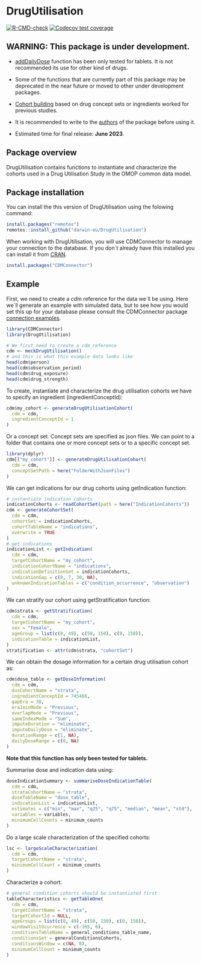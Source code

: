 
<!-- README.md is generated from README.Rmd. Please edit that file -->

# DrugUtilisation

<!-- badges: start -->

[![R-CMD-check](https://github.com/darwin-eu/DrugUtilisation/actions/workflows/R-CMD-check.yaml/badge.svg)](https://github.com/darwin-eu/DrugUtilisation/actions/workflows/R-CMD-check.yaml)
[![Codecov test
coverage](https://codecov.io/gh/darwin-eu/DrugUtilisation/branch/main/graph/badge.svg)](https://app.codecov.io/gh/darwin-eu/DrugUtilisation?branch=main)
<!-- badges: end -->

## WARNING: This package is under development.

-   [addDailyDose](https://github.com/darwin-eu/DrugUtilisation/R/addDailyDose.R)
    function has been only tested for tablets. It is not recommended its
    use for other kind of drugs.

-   Some of the functions that are currently part of this package may be
    deprecated in the near future or moved to other under development
    packages.

-   [Cohort
    building](https://github.com/darwin-eu/DrugUtilisation/R/generateDrugUtilisationCohort.R)
    based on drug concept sets or ingredients worked for previous
    studies.

-   It is recommended to write to the
    [authors](https://github.com/darwin-eu/DrugUtilisation/DESCRIPTION)
    of the package before using it.

-   Estimated time for final release: **June 2023**.

## Package overview

DrugUtilisation contains functions to instantiate and characterize the
cohorts used in a Drug Utilisation Study in the OMOP common data model.

## Package installation

You can install the this version of DrugUtilisation using the folowing
command:

``` r
install.packages("remotes")
remotes::install_github("darwin-eu/DrugUtilisation")
```

When working with DrugUtilisation, you will use CDMConnector to manage
your connection to the database. If you don´t already have this
installed you can install it from
[CRAN](https://CRAN.R-project.org/package=CDMConnector).

``` r
install.packages("CDMConnector")
```

## Example

First, we need to create a cdm reference for the data we´ll be using.
Here we´ll generate an example with simulated data, but to see how you
would set this up for your database please consult the CDMConnector
package [connection
examples](https://darwin-eu.github.io/CDMConnector/articles/DBI_connection_examples.html).

``` r
library(CDMConnector)
library(DrugUtilisation)

# We first need to create a cdm_reference
cdm <- mockDrugUtilisation()
# and this is what this example data looks like
head(cdm$person)
head(cdm$observation_period)
head(cdm$drug_exposure)
head(cdm$drug_strength)
```

To create, instantiate and characterize the drug utilisation cohorts we
have to specify an ingredient (ingredientConceptId):

``` r
cdm$my_cohort <- generateDrugUtilisationCohort(
  cdm = cdm,
  ingredientConceptId = 1
)
```

Or a concept set. Concept sets are specified as json files. We can point
to a folder that contains one or more concept sets or to a specific
concept set.

``` r
library(dplyr)
cdm[["my_cohort"]] <- generateDrugUtilisationCohort(
  cdm = cdm,
  conceptSetPath = here("FolderWithJsonFiles")
)
```

We can get indications for our drug cohorts using getIndication
function:

``` r
# instantiate indication cohorts
indicationCohorts <- readCohortSet(path = here("IndicationCohorts"))
cdm <- generateCohortSet(
  cdm = cdm,
  cohortSet = indicationCohorts,
  cohortTableName = "indications",
  overwrite = TRUE
)
# get indications
indicationList <- getIndication(
  cdm = cdm,
  targetCohortName = "my_cohort",
  indicationCohortName = "indications",
  indicationDefinitionSet = indicationCohorts,
  indicationGap = c(0, 7, 30, NA),
  unknownIndicationTables = c("condition_occurrence", "observation")
)
```

We can stratify our cohort using getStratification function:

``` r
cdm$strata <- getStratification(
  cdm = cdm,
  targetCohortName = "my_cohort",
  sex = "Female",
  ageGroup = list(c(0, 49), c(50, 150), c(0, 150)),
  indicationTable = indicationList,
)
stratification <- attr(cdm$strata, "cohortSet")
```

We can obtain the dosage information for a certain drug utilisation
cohort as:

``` r
cdm$dose_table <- getDoseInformation(
  cdm = cdm,
  dusCohortName = "strata",
  ingredientConceptId = 745466,
  gapEra = 30,
  eraJoinMode = "Previous",
  overlapMode = "Previous",
  sameIndexMode = "Sum", 
  imputeDuration = "eliminate",
  imputeDailyDose = "eliminate",
  durationRange = c(1, NA),
  dailyDoseRange = c(0, NA)
)
```

**Note that this function has only been tested for tablets.**

Summarise dose and indication data using:

``` r
doseIndicationSummary <- summariseDoseIndicationTable(
  cdm = cdm,
  strataCohortName = "strata",
  doseTableName = "dose_table",
  indicationList = indicationList,
  estimates = c("min", "max", "q25", "q75", "median", "mean", "std"),
  variables = variables,
  minimumCellCounts = minimum_counts
)
```

Do a large scale characterization of the specified cohorts:

``` r
lsc <- largeScaleCharacterization(
  cdm = cdm,
  targetCohortName = "strata",
  minimumCellCount = minimum_counts
)
```

Characterize a cohort:

``` r
# general condition cohorts should be instantiated first
tableCharacteristics <- getTableOne(
  cdm = cdm,
  targetCohortName = "strata",
  targetCohortId = NULL,
  ageGroups = list(c(0, 49), c(50, 150), c(0, 150)),
  windowVisitOcurrence = c(-365, 0),
  conditionsTableName = general_conditions_table_name,
  conditionsSet = generalConditionsCohorts,
  conditionsWindow = c(NA, 0),
  minimumCellCount = minimum_counts
)
```
